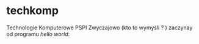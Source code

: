 techkomp
========

Technologie Komputerowe PSPI
Zwyczajowo (kto to wymyśli ? ) zaczynay od programu 
*hello world*:
